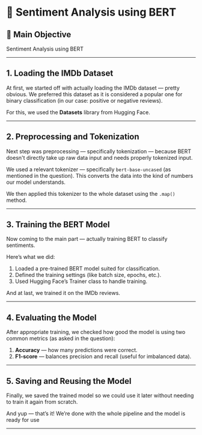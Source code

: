# 📌 Sentiment Analysis using BERT

## 🎯 Main Objective
Sentiment Analysis using BERT

---

## 1. Loading the IMDb Dataset

At first, we started off with actually loading the IMDb dataset — pretty obvious. We preferred this dataset as it is considered a popular one for binary classification (in our case: positive or negative reviews).

For this, we used the **Datasets** library from Hugging Face.

---

## 2. Preprocessing and Tokenization

Next step was preprocessing — specifically tokenization — because BERT doesn't directly take up raw data input and needs properly tokenized input.

We used a relevant tokenizer — specifically `bert-base-uncased` (as mentioned in the question). This converts the data into the kind of numbers our model understands.

We then applied this tokenizer to the whole dataset using the `.map()` method.

---

## 3. Training the BERT Model

Now coming to the main part — actually training BERT to classify sentiments.

Here’s what we did:

1. Loaded a pre-trained BERT model suited for classification.  
2. Defined the training settings (like batch size, epochs, etc.).  
3. Used Hugging Face’s Trainer class to handle training.

And at last, we trained it on the IMDb reviews.

---

## 4. Evaluating the Model

After appropriate training, we checked how good the model is using two common metrics (as asked in the question):

1. **Accuracy** — how many predictions were correct.  
2. **F1-score** — balances precision and recall (useful for imbalanced data).

---

## 5. Saving and Reusing the Model

Finally, we saved the trained model so we could use it later without needing to train it again from scratch.

And yup — that’s it! We’re done with the whole pipeline and the model is ready for use 

---
